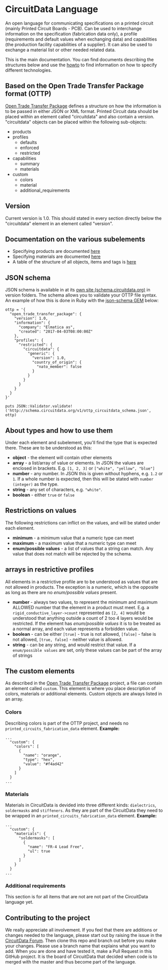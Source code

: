 # CircuitData Language
An open language for communicating specifications on a printed circuit (mainly Printed Circuit Boards - PCB). Can be used to interchange information on the specification (fabrication data only), a profile (requirements and default values when exchanging data) and capabilities (the production facility capabilities of a supplier). It can also be used to exchange a material list or other needed related data.

This is the main documentation. You can find documents describing the structures below and use the [howto](/Howto.md) to find information on how to specify different technologies.

## Based on the Open Trade Transfer Package format (OTTP)
[Open Trade Transfer Package](https://elmatica.github.io/Open-Trade-Transfer-Package/) defines a structure on how the information is to be passed in either JSON or XML format. Printed Circuit data should be placed within an element called "circuitdata" and also contain a version. "circuitdata" objects can be placed within the following sub-objects:

- products
- profiles
  - defaults
  - enforced
  - restricted
- capabilities
  - summary
  - materials
- custom
  - colors
  - material
  - additional_requirements

## Version
Current version is 1.0. This should stated in every section directly below the "circuitdata" element in an element called "version".

## Documentation on the various subelements
* Specifying products are documented [here](/Products.md)
* Specifying materials are documented [here](/Materials.md)
* A table of the structure of all objects, items and tags is [here](/Product_structure_table.md)


## JSON schema
JSON schema is available in at its [own site (schema.circuitdata.org)](http://schema.circuitdata.org) in version folders. The schema allows you to validate your OTTP file syntax. An example of how this is done in Ruby with the [json-schema GEM](https://github.com/ruby-json-schema/json-schema) below:

```
ottp = '{
  "open_trade_transfer_package": {
    "version": 1.0,
    "information": {
      "company": "Elmatica as",
      "created": "2017-04-03T08:00:00Z"
    },
    "profiles": {
      "restricted": {
        "circuitdata": {
          "generic": {
            "version": 1.0,
            "country_of_origin": {
              "nato_member": false
            }
          }
        }
      }
    }
  }
}'

puts JSON::Validator.validate!('http://schema.circuitdata.org/v1/ottp_circuitdata_schema.json', ottp)
```

## About types and how to use them
Under each element and subelement, you'll find the type that is expected there. These are to be understood as this:
* **object** - the element will contain other elements
* **array** - a list/array of value or elements. In JSON the values are enclosed in brackets. E.g. `[1, 2, 3]` or `["white", "yellow", "blue"]`
* **number** - any number. In JSON this is given without hyphens, e.g. `1.2` or `1`. If a whole number is expected, then this will be stated with `number (integer)` as the type.
* **string** - any set of characters, e.g. `"white"`.
* **boolean** - either `true` or `false`

## Restrictions on values
The following restrictions can inflict on the values, and will be stated under each element.
* **minimum** - a minimum value that a numeric type can meet
* **maximum** - a maximum value that a numeric type can meet
* **enum/possible values** - a list of values that a string can match. Any value that does not match will be rejected by the schema.

## arrays in restrictive profiles
All elements in a restrictive profile are to be understood as values that are not allowed in products. The exception is a numeric, which is the opposite as long as there are no *enum/possible values* present.
* **number** - always two values, to represent the minimum and maximum ALLOWED number that the element in a product must meet. E.g. a `rigid_conductive_layer->count` represented as `[2, 4]` would be understood that anything outside a count of 2 too 4 layers would be restricted. If the element has *enum/possible values* it is to be treated as a normal array, and each value represents a forbidden value.
* **boolean** - can be either `[true]` - true is not allowed, `[false]` - false is not allowed, `[true, false]` - neither value is allowed.
* **string** - can be any string, and would restrict that value. If a `enum/possible values` are set, only these values can be part of the array of strings

## The custom elements
As described in the [Open Trade Transfer Package](https://github.com/elmatica/Open-Trade-Transfer-Package) project, a file can contain an element called `custom`. This element is where you place description of colors, materials or additional elements. Custom objects are always listed in an array.

### Colors
Describing colors is part of the OTTP project, and needs no `printed_circuits_fabrication_data` element.
**Example:**
```
...
  "custom": {
    "colors": [
      {
        "name": "orange",
        "type": "hex",
        "value": "#f4ad42"
      }
    ]
  }
...
```
### Materials
Materials in CircuitData is devided into three different kinds: `dielectrics`, `soldermasks` and `stiffeners`. As they are part of the CircuitData they need to be wrapped in an `printed_circuits_fabrication_data` element.
**Example:**
```
...
  "custom": {
    "materials": {
      "soldermasks": [
        {
          "name": "FR-4 Lead Free",
          "ul": true
        }      
      ]
    }
  }
...
```
### Additional requirements
This section is for all items that are not are not part of the CircuitData language yet.

## Contributing to the project
We really appreciate all involvement. If you feel that there are additions or changes needed to the language, please start out by raising the issue in the [CircuitData Forum](https://www.circuitdata.org/). Then clone this repo and branch out before you make your changes. Please use a branch name that explains what you want to add. When you are done and have tested it, make a Pull Request in this GitHub project. It is the board of CircuitData that decided when code is to merged with the master and thus become part of the language.
